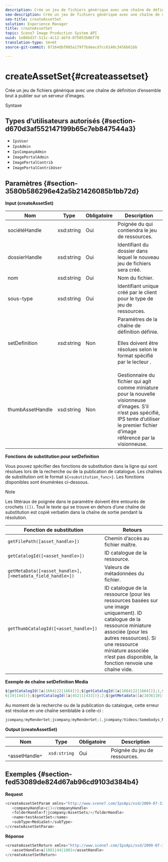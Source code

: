 ```yaml
---
description: Crée un jeu de fichiers générique avec une chaîne de définition d’ensemble brut à publier sur un serveur d’images.
seo-description: Crée un jeu de fichiers générique avec une chaîne de définition d’ensemble brut à publier sur un serveur d’images.
seo-title: createAssetSet
solution: Experience Manager
title: createAssetSet
topic: Scene7 Image Production System API
uuid: 1e86bd37-511c-4c12-abfd-075053b86f78
translation-type: tm+mt
source-git-commit: 87164dbf805a179f7bdeecd7cc6140c3456b61bb

---
```



# createAssetSet{#createassetset}

Crée un jeu de fichiers générique avec une chaîne de définition d’ensemble brut à publier sur un serveur d’images.

Syntaxe

## Types d’utilisateurs autorisés {#section-d670d3af552147199b65c7eb847544a3}

* `IpsUser`
* `IpsAdmin`
* `IpsCompanyAdmin`
* `ImagePortalAdmin`
* `ImagePortalContrib`
* `ImagePortalContribUser`

## Paramètres {#section-3580b586296e42a5b21426085b1bb72d}

**Input (createAssetSet)**

<table id="table_2C70C33A127242FC828FCD8EC852E1EC"> 
 <thead> 
  <tr> 
   <th colname="col1" class="entry"> Nom </th> 
   <th colname="col2" class="entry"> Type </th> 
   <th colname="col3" class="entry"> Obligatoire </th> 
   <th colname="col4" class="entry"> Description </th> 
  </tr> 
 </thead>
 <tbody> 
  <tr> 
   <td colname="col1"> <span class="codeph"> <span class="varname"> sociétéHandle </span></span> </td> 
   <td colname="col2"> <span class="codeph"> xsd:string </span> </td> 
   <td colname="col3"> Oui </td> 
   <td colname="col4"> Poignée du qui contiendra le jeu de ressources. </td> 
  </tr> 
  <tr> 
   <td colname="col1"> <span class="codeph"> <span class="varname"> dossierHandle </span></span> </td> 
   <td colname="col2"> <span class="codeph"> xsd:string </span> </td> 
   <td colname="col3"> Oui </td> 
   <td colname="col4"> Identifiant du dossier dans lequel le nouveau jeu de fichiers sera créé. </td> 
  </tr> 
  <tr> 
   <td colname="col1"> <span class="codeph"> <span class="varname"> nom </span></span> </td> 
   <td colname="col2"> <span class="codeph"> xsd:string </span> </td> 
   <td colname="col3"> Oui </td> 
   <td colname="col4"> Nom du fichier. </td> 
  </tr> 
  <tr> 
   <td colname="col1"> <span class="codeph"> <span class="varname"> sous-type </span></span> </td> 
   <td colname="col2"> <span class="codeph"> xsd:string </span> </td> 
   <td colname="col3"> Oui </td> 
   <td colname="col4"> Identifiant unique créé par le client pour le type de jeu de ressources. </td> 
  </tr> 
  <tr> 
   <td colname="col1"> <span class="codeph"> <span class="varname"> setDefinition </span></span> </td> 
   <td colname="col2"> <span class="codeph"> xsd:string </span> </td> 
   <td colname="col3"> Non </td> 
   <td colname="col4"> Paramètres de la chaîne de définition définie. <p>Elles doivent être résolues selon le format spécifié par le lecteur . </p> </td> 
  </tr> 
  <tr> 
   <td colname="col1"> <span class="codeph"> <span class="varname"> thumbAssetHandle </span></span> </td> 
   <td colname="col2"> <span class="codeph"> xsd:string </span> </td> 
   <td colname="col3"> Non </td> 
   <td colname="col4"> Gestionnaire du fichier qui agit comme miniature pour la nouvelle visionneuse d’images. S’il n’est pas spécifié, IPS tente d’utiliser le premier fichier d’image référencé par la visionneuse. </td> 
  </tr> 
 </tbody> 
</table>

**Fonctions de substitution pour setDefinition**

Vous pouvez spécifier des fonctions de substitution dans la ligne qui sont résolues lors de la recherche ou de la publication de catalogue. Les chaînes de substitution ont le format `${<substitution_func>}`. Les fonctions disponibles sont énumérées ci-dessous.

>[!NOTE]
>
>Les littéraux de poignée dans le paramètre  doivent être entourés de crochets `([])`. Tout le texte qui se trouve en dehors d’une chaîne de substitution est copié verbatim dans la chaîne de sortie pendant la résolution.

| **Fonction de substitution** | **Retours** |
|---|---|
| `getFilePath([asset_handle>])` | Chemin d’accès au fichier maître. |
| `getCatalogId([<asset_handle>])` | ID catalogue de la ressource. |
| `getMetaData([<asset_handle>], [<metadata_field_handle>])` | Valeurs de métadonnées du fichier. |
| `getThumbCatalogId([<asset_handle>])` | ID catalogue de la ressource (pour les ressources basées sur une image uniquement). ID catalogue de la ressource miniature associée (pour les autres ressources). Si une ressource miniature associée n’est pas disponible, la fonction renvoie une chaîne vide. |

**Exemple de chaîne setDefinition Media**

```java
${getCatalogId([a|1664|22|1664])};${getCatalogId([a|1664|22|1664])};1,${getFilePath([a|103 
6|19|144])};${getCatalogId([a|452|1|433])};2;${getMetadata([a|1036|19|144], [m|1|ASSET|SharedDateField])} 
```

Au moment de la recherche ou de la publication du catalogue, cette erreur est résolue en une chaîne semblable à celle-ci :

```java
jcompany/myRenderSet;jcompany/myRenderSet;1,jcompany/Videos/Somebodys_N08275_flv.flv;jcomp any/myimg-1;2;20090703 10:05:53
```

**Output (createAssetSet)**

| Nom | Type | Obligatoire | Description |
|---|---|---|---|
| ` *`assetHandle`*` | `xsd:string` | Oui | Poignée du jeu de ressources. |

## Exemples {#section-fed53089de824d67ab96cd9103d384b4}

**Request**

```java
<createAssetSetParam xmlns="http://www.scene7.com/IpsApi/xsd/2009-07-31"> 
   <companyHandle>c|1</companyHandle> 
   <folderHandle>f|jcompany/AssetSets/</folderHandle> 
   <name>testAssetSet</name> 
   <subType>MediaSet</subType> 
</createAssetSetParam>
```

**Réponse**

```java
<createAssetSetReturn xmlns="http://www.scene7.com/IpsApi/xsd/2009-07-31"> 
   <assetHandle>a|1801|44|1801</assetHandle> 
</createAssetSetReturn>
```

